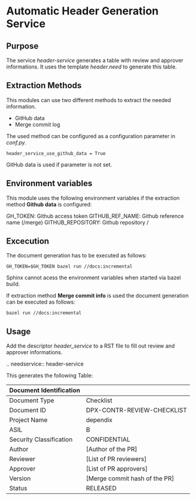 # Automatic Header Generation Service

## Purpose
The service *header-service* generates a table with review and approver informations.
It uses the template *header.need* to generate this table.

## Extraction Methods
This modules can use two different methods to extract the needed information.
* GitHub data
* Merge commit log

The used method can be configured as a configuration parameter in *conf.py*.

    header_service_use_github_data = True

GitHub data is used if parameter is not set.


## Environment variables
This module uses the following environment variables if the extraction method **Github data** is configured:

GH_TOKEN: Github access token
GITHUB_REF_NAME: Github reference name (<pull request no>/merge)
GITHUB_REPOSITORY: Github repository <org>/<repo>

## Excecution
The document generation has to be executed as follows:

    GH_TOKEN=$GH_TOKEN bazel run //docs:incremental

Sphinx cannot acess the environment variables when started via bazel build.

If extraction method **Merge commit info** is used the document generation can be executed as follows:

    bazel run //docs:incremental


## Usage
Add the descriptor *header_service* to a RST file to fill out review and approver informations.

.. needservice:: header-service

This generates the following Table:

| Document Identification |                               |
| ----------------------- | ----------------------------- |
| Document Type           | Checklist                     |
| Document ID             | DPX-CONTR-REVIEW-CHECKLIST    |
| Project Name            | dependix                      |
| ASIL                    | B                             |
| Security Classification | CONFIDENTIAL                  |
| Author                  | [Author of the PR]            |
| Reviewer                | [List of PR reviewers]        |
| Approver                | [List of PR approvers]        |
| Version                 | [Merge commit hash of the PR] |
| Status                  | RELEASED                      |
